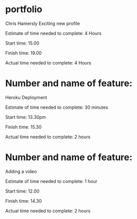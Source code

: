 # portfolio
Chris Hamersly
Exciting new profile

Estimate of time needed to complete: 4 Hours

Start time: 15.00

Finish time: 19.00

Actual time needed to complete: 4 Hours

# Number and name of feature: 

Heroku Deployment

Estimate of time needed to complete: 30 minutes

Start time: 13.30pm

Finish time: 15.30

Actual time needed to complete: 2 hours

# Number and name of feature: 

Adding a video

Estimate of time needed to complete: 1 hour

Start time: 12.00

Finish time: 14.30

Actual time needed to complete: 2 hours




